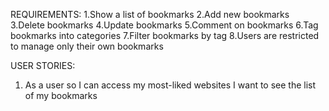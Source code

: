 REQUIREMENTS:
1.Show a list of bookmarks
2.Add new bookmarks
3.Delete bookmarks
4.Update bookmarks
5.Comment on bookmarks
6.Tag bookmarks into categories
7.Filter bookmarks by tag
8.Users are restricted to manage only their own bookmarks

USER STORIES:

1. As a user
  so I can access my most-liked websites
  I want to see the list of my bookmarks

 